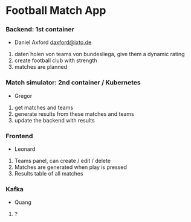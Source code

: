 # Football Match App

### Backend: 1st container 
- Daniel Axford <daxford@ixto.de>
1. daten holen von teams von bundesliega, give them a dynamic rating
2. create football club with strength
3. matches are planned

### Match simulator: 2nd container / Kubernetes
- Gregor
1. get matches and teams 
2. generate results from these matches and teams
3. update the backend with results

### Frontend
- Leonard
1. Teams panel, can create / edit / delete
2. Matches are generated when play is pressed
3. Results table of all matches

### Kafka
- Quang
1. ?
